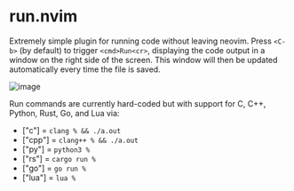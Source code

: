 # run.nvim

Extremely simple plugin for running code without leaving neovim. Press `<C-b>` (by default) to trigger `<cmd>Run<cr>`, displaying the code output in a window on the right side of the screen. This window will then be updated automatically every time the file is saved.

![image](https://github.com/wakelin-g/run.nvim/assets/86983768/2b3388f0-7d6c-41fb-82ef-2b000594d4b9)

Run commands are currently hard-coded but with support for C, C++, Python, Rust, Go, and Lua via:

- ["c"] = `clang % && ./a.out`
- ["cpp"] = `clang++ % && ./a.out`
- ["py"] = `python3 %`
- ["rs"] = `cargo run %`
- ["go"] = `go run %`
- ["lua"] = `lua %`
